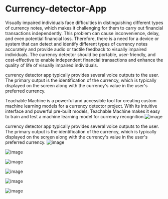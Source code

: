 # Currency-detector-App
Visually impaired individuals face difficulties in distinguishing different types of currency notes, which makes it challenging for them to carry out financial transactions independently. This problem can cause inconvenience, delay, and even potential financial loss. Therefore, there is a need for a device or system that can detect and identify different types of currency notes accurately and provide audio or tactile feedback to visually impaired individuals. The currency detector should be portable, user-friendly, and cost-effective to enable independent financial transactions and enhance the quality of life of visually impaired individuals.

currency detector app typically provides several voice outputs to the user. The primary output is the identification of the currency, which is typically displayed on the screen along with the currency's value in the user's preferred currency.

Teachable Machine is a powerful and accessible tool for creating custom machine learning models for a currency detector project. With its intuitive interface and powerful pre-built models, Teachable Machine makes it easy to train and test a machine learning model for currency recognition.![image](https://github.com/ShivaKoti-VinaY/Currency-detector-App/assets/104214901/a699755e-655e-4170-9162-a5fba7867922)

currency detector app typically provides several voice outputs to the user. The primary output is the identification of the currency, which is typically displayed on the screen along with the currency's value in the user's preferred currency. ![image](https://github.com/ShivaKoti-VinaY/Currency-detector-App/assets/104214901/08b77551-3e44-4357-b081-121748e13c32)


![image](https://github.com/ShivaKoti-VinaY/Currency-detector-App/assets/104214901/2c65479e-90b1-4934-a9f6-6fd001099639)


![image](https://github.com/ShivaKoti-VinaY/Currency-detector-App/assets/104214901/e3a3e58b-dfb9-4e3e-93ae-4161681664c4)

![image](https://github.com/ShivaKoti-VinaY/Currency-detector-App/assets/104214901/f2ac7ac2-1a82-4378-85a4-3ca6eda3188f)

![image](https://github.com/ShivaKoti-VinaY/Currency-detector-App/assets/104214901/55b70828-9d14-4a5c-be93-d62d00e6ff08)

![image](https://github.com/ShivaKoti-VinaY/Currency-detector-App/assets/104214901/49c5d767-ba58-4e9b-bd81-0d610c85ddf1)

